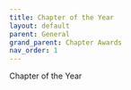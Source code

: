 ```yaml
---
title: Chapter of the Year
layout: default
parent: General
grand_parent: Chapter Awards
nav_order: 1
---
```

Chapter of the Year